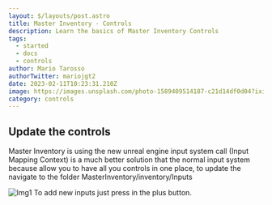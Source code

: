 ```yaml
---
layout: $/layouts/post.astro
title: Master Inventory - Controls
description: Learn the basics of Master Inventory Controls
tags:
  - started
  - docs
  - controls
author: Mario Tarosso
authorTwitter: mariojgt2
date: 2023-02-11T10:23:31.210Z
image: https://images.unsplash.com/photo-1589409514187-c21d14df0d04?ixid=MnwxMjA3fDB8MHxwaG90by1wYWdlfHx8fGVufDB8fHx8&ixlib=rb-1.2.1&auto=format&fit=crop&w=1650&q=80
category: controls
---
```


## Update the controls

Master Inventory is using the new unreal engine input system call (Input Mapping Context) is a much better solution that the normal input system because allow you to have all you controls in one place, to update the navigate to the folder MasterInventory/inventory/Inputs

![Img1](https://raw.githubusercontent.com/mjgt-Studios/MasterInventoryDocs/main/imgs/Controlls/Img1.png)
To add new inputs just press in the plus button.

